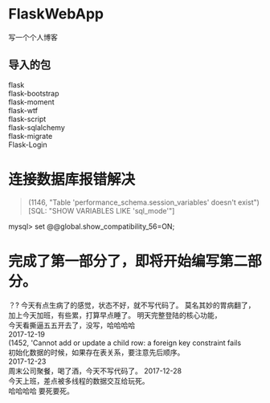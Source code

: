 # FlaskWebApp
写一个个人博客
## 导入的包
flask  
flask-bootstrap  
flask-moment  
flask-wtf  
flask-script  
flask-sqlalchemy  
flask-migrate  
Flask-Login  
# 连接数据库报错解决
>(1146, "Table 'performance_schema.session_variables' doesn't exist") [SQL: "SHOW VARIABLES LIKE 'sql_mode'"]

mysql> set @@global.show_compatibility_56=ON;
# 完成了第一部分了，即将开始编写第二部分。
？?
今天有点生病了的感觉，状态不好，就不写代码了。
莫名其妙的胃病翻了，加上今天加班，有些累，打算早点睡了。
明天完整登陆的核心功能，  
今天看撕逼五五开去了，没写，哈哈哈哈  
2017-12-19  
(1452, 'Cannot add or update a child row: a foreign key constraint fails  
初始化数据的时候，如果存在表关系，要注意先后顺序。  
2017-12-23  
周末公司聚餐，喝了酒，今天不写代码了。
2017-12-28  
今天上班，差点被多线程的数据交互给玩死。    
哈哈哈哈
要死要死。
